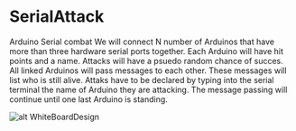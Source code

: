SerialAttack
============

Arduino Serial combat  We will connect N number of Arduinos that have more than three hardware serial ports together. Each Arduino will have hit points and a name. Attacks will have a psuedo random chance of succes. All linked Arduinos will pass messages to each other. These messages will list who is still alive. Attaks have to be declared by typing into the serial terminal the name of Arduino they are attacking. The message passing will continue until one last Arduino is standing.

![alt WhiteBoardDesign](https://raw.github.com/ricklon/SerialAttack/master/imgs/WhiteBoardDesign.jpg "White Board Design")
